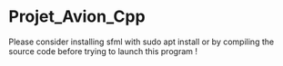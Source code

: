 # Projet_Avion_Cpp

Please consider installing sfml with sudo apt install or by compiling the source code before trying to launch this program !